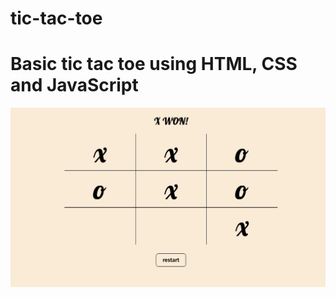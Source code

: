 # tic-tac-toe

# Basic tic tac toe using HTML, CSS and JavaScript
![Alt text](./images/image-1.png "Optional Title")